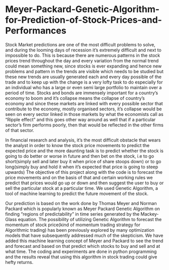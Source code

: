 # Meyer-Packard-Genetic-Algorithm-for-Prediction-of-Stock-Prices-and-Performances
Stock Market predictions are one of the most difficult problems to solve, and during the looming days of recession it’s extremely difficult and next to impossible to do. This is because there are numerous patterns in the stock prices trend throughout the day and every variation from the normal trend could mean something new, since stocks is ever expanding and hence new problems and pattern in the trends are visible which needs to be studied but these new trends are usually generated each and every day possible of the trade and to keep up with the change is a very lofty task to do especially for an individual who has a large or even semi large portfolio to maintain over a period of time.  Stocks and bonds are immensely important for a country’s economy to boom and it’s collapse means the collapse of country’s economy and since these markets are linked with every possible sector that contribute to the economy, mostly organised sectors, it’s collapse would be seen on every sector linked in those markets by what the economists call as “Ripple effect” and this goes other way around as well that if a particular sector’s firm performs poorly, then that would be reflected in the other firms of that sector.   

In financial research and analysis, it’s the most difficult obstacle that wears the analyst in order to know the stock price movements to predict the expected price and the more daunting task is to predict whether the stock is going to do better or worse in future and then bet on the stock, i.e to go short(simply sell and later buy it when price of share stoops down) or to go long(simply buy and hold it when it’s expected that price is going to steep upwards) The objective of this project along with the code is to forecast the price movements and on the basis of that and certain working rules we predict that prices would go up or down and then suggest the user to buy or sell the particular stock at a particular time. We used Genetic Algorithm, a tool of machine learning to predict the future movement of the stock.

Our prediction is based on the work done by Thomas Meyer and Norman Packard which is popularly known as Meyer Packard Genetic Algorithm on finding “regions of predictability” in time series generated by the Mackey-Glass equation. The possibility of utilizing Genetic Algorithm to forecast the momentum of stock price(kind of momentum trading strategy for Algorithmic trading) has been previously explored by many optimization models that have subsequently addressed much of the skepticism. We have added this machine learning concept of Meyer and Packard to see the trend and forecast and based on that predict which stocks to buy and sell and at what time. The coding and experiments are done in python programming and the results reveal that using this algorithm in stock trading could give hefty returns.
